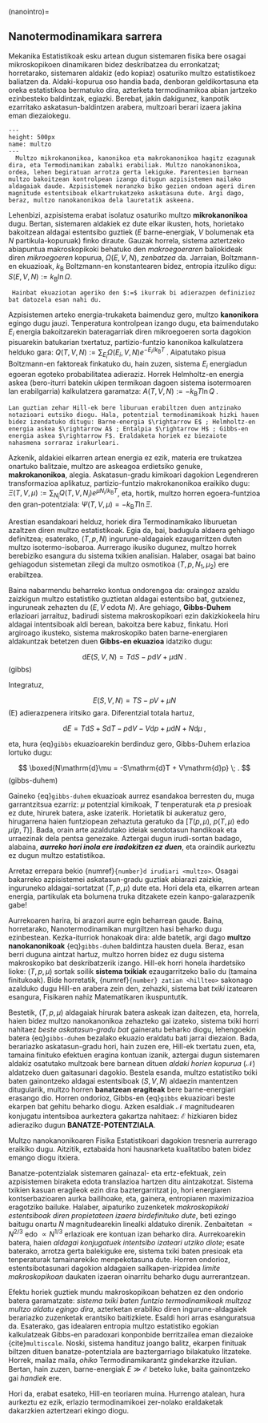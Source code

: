 (nanointro)=
## Nanotermodinamikara sarrera

Mekanika Estatistikoak esku artean dugun sistemaren fisika bere osagai mikroskopikoen dinamikaren bidez deskribatzea du erronkatzat; horretarako, sistemaren aldakiz (edo kopiaz) osaturiko multzo estatistikoez baliatzen da. Aldaki-kopurua oso handia bada, denboran geldikortasuna eta oreka estatistikoa bermatuko dira, azterketa termodinamikoa abian jartzeko ezinbesteko baldintzak, egiazki. Berebat, jakin dakigunez, kanpotik ezarritako askatasun-baldintzen arabera, multzoari berari izaera jakina eman diezaiokegu.

```{figure} multzoak.png
---
height: 500px
name: multzo
---
  Multzo mikrokanonikoa, kanonikoa eta makrokanonikoa hagitz ezagunak dira, eta Termodinamikan zabalki erabiliak. Multzo nanokanonikoa, ordea, lehen begiratuan arrotza gerta lekiguke. Parentesien barnean multzo bakoitzean kontrolpean izango ditugun azpisistemen mailako aldagaiak daude. Azpisistemek noranzko biko gezien ondoan ageri diren magnitude estentsiboak elkartrukatzeko askatasuna dute. Argi dago, beraz, multzo nanokanonikoa dela lauretatik askeena.
```

Lehenbizi, azpisistema erabat isolatuz osaturiko multzo __mikrokanonikoa__ dugu. Bertan, sistemaren aldakiek ez dute elkar ikusten, hots, horietako bakoitzean aldagai estentsibo guztiek ($E$ barne-energiak, $V$ bolumenak eta $N$ partikula-kopuruak) finko diraute. Gauzak horrela, sistema aztertzeko abiapuntua makroskopikoki behatuko den _makroegoeraren_ baliokideak diren _mikroegoeren_ kopurua, $\Omega(E,V,N)$, _zenbatzea_ da. Jarraian, Boltzmann-en ekuazioak, $k_{\mathrm{B}}$ Boltzmann-en konstantearen bidez, entropia itzuliko digu: $S(E,V,N) := k_{\mathrm{B}} \ln \Omega$.

```{admonition} Oharra
 Hainbat ekuaziotan ageriko den $:=$ ikurrak bi adierazpen definizioz bat datozela esan nahi du.
```
Azpisistemen arteko energia-trukaketa baimenduz gero, multzo __kanonikora__ egingo dugu jauzi. Tenperatura kontrolpean izango dugu, eta baimendutako $E_{i}$ energia bakoitzarekin bateragarriak diren mikroegoeren sorta dagokion pisuarekin batukarian txertatuz, partizio-funtzio kanonikoa kalkulatzera helduko gara: $Q(T,V,N) := \sum_{E_{i}} \Omega(E_{i},V,N) e^{-E_{i}/k_{\mathrm{B}}T}\;$. Aipatutako pisua Boltzmann-en faktoreak finkatuko du, hain zuzen, sistema $E_{i}$ energiadun egoeran egoteko probabilitatea adieraziz. Horrek Helmholtz-en energia askea (bero-iturri batekin ukipen termikoan dagoen sistema isotermoaren lan erabilgarria) kalkulatzera garamatza: $A(T,V,N) := -k_{\mathrm{B}}T\ln Q\;$.

```{admonition} __Argibide garrantzitsua__
Lan guztian zehar Hill-ek bere liburuan erabiltzen duen antzinako notazioari eutsiko diogu. Hala, potentzial termodinamikoak hizki hauen bidez izendatuko ditugu: Barne-energia $\rightarrow E$ ; Helmholtz-en energia askea $\rightarrow A$ ; Entalpia $\rightarrow H$ ; Gibbs-en energia askea $\rightarrow F$. Eraldaketa horiek ez biezaiote nahasmena sorraraz irakurleari.
```

Azkenik, aldakiei elkarren artean energia ez ezik, materia ere trukatzea onartuko balitzaie, multzo are askeagoa erdietsiko genuke, __makrokanonikoa__, alegia. Askatasun-gradu kimikoari dagokion Legendreren transformazioa aplikatuz, partizio-funtzio makrokanonikoa eraikiko dugu: $\Xi (T, V, \mu) := \sum_{N_{i}} Q(T,V,N_{i})e^{\mu N_{i}/k_{\mathrm{B}}T}$, eta, hortik, multzo horren egoera-funtzioa den gran-potentziala:  $\Psi (T,V,\mu) = -k_{\mathrm{B}}T\ln \Xi$.

Arestian esandakoari helduz, horiek dira Termodinamikako liburuetan azaltzen diren multzo estatistikoak. Egia da, bai, badugula aldaera gehiago definitzea; esaterako, $(T,p,N)$ ingurune-aldagaiek ezaugarritzen duten multzo isotermo-isobaroa. Aurrerago ikusiko dugunez, multzo horrek berebiziko esangura du sistema txikien analisian. Halaber, osagai bat baino gehiagodun sistemetan zilegi da multzo osmotikoa $(T,p,N_{1},\mu_{2})$ ere erabiltzea.

Baina nabarmendu beharreko kontua ondorengoa da: oraingoz azaldu zaizkigun multzo estatistiko guztietan aldagai estentsibo bat, gutxienez, inguruneak zehazten du $(E, V$ edota $N)$. Are gehiago, __Gibbs-Duhem__ erlazioari jarraituz, badirudi sistema makroskopikoari ezin dakizkiokeela hiru aldagai intentsiboak aldi berean, bakoitza bere kabuz, finkatu. Hori argiroago ikusteko, sistema makroskopiko baten barne-energiaren aldakuntzak betetzen duen __Gibbs-en ekuazioa__ idatziko dugu:

$$
\mathrm{d}E(S,V,N) = T\mathrm{d}S - p\mathrm{d}V + \mu \mathrm{d}N \; .
$$ (gibbs)

Integratuz,

$$
E(S,V,N) = TS - pV + \mu N
$$ (E)
adierazpenera iritsiko gara. Diferentzial totala hartuz,

$$
\mathrm{d}E = T\mathrm{d}S + S\mathrm{d}T -p\mathrm{d}V - V\mathrm{d}p + \mu \mathrm{d}N + N \mathrm{d}\mu \; ,
$$

eta, hura {eq}`gibbs` ekuazioarekin berdinduz gero, Gibbs-Duhem erlazioa lortuko dugu:

$$
\boxed{N\mathrm{d}\mu = -S\mathrm{d}T + V\mathrm{d}p} \; .
$$ (gibbs-duhem)

Gaineko {eq}`gibbs-duhem` ekuazioak aurrez esandakoa berresten du, muga garrantzitsua ezarriz: $\mu$ potentzial kimikoak, $T$ tenperaturak eta $p$ presioak ez dute, hirurek batera, aske izaterik. Horietatik bi aukeratuz gero, hirugarrena haien funtziopean zehaztuta geratuko da $[T(p,\mu),\; p(T,\mu)$ edo $\mu (p,T)]$. Bada, orain arte azaldutako ideiak sendotasun handikoak eta urraezinak dela pentsa genezake. Aztergai dugun irudi-sortan badago, alabaina, ___aurreko hori inola ere iradokitzen ez duen___, eta oraindik aurkeztu ez dugun multzo estatistikoa.

Arretaz errepara bekio {numref}`{number}d irudiari <multzo>`. Osagai bakarreko azpisistemei askatasun-gradu guztiak abiarazi zaizkie, inguruneko aldagai-sortatzat $(T,p,\mu)$ dute eta. Hori dela eta, elkarren artean energia, partikulak eta bolumena truka ditzakete ezein kanpo-galarazpenik gabe!

Aurrekoaren harira, bi arazori aurre egin beharrean gaude. Baina, horretarako, Nanotermodinamikan murgiltzen hasi beharko dugu ezinbestean. Kezka-iturriok honakoak dira: alde batetik, argi dago __multzo nanokanonikoak__ {eq}`gibbs-duhem` baldintza hausten duela. Beraz, esan berri duguna aintzat hartuz, multzo horren bidez ez dugu sistema makroskopiko bat deskribatzerik izango. Hill-ek horri honela ihardetsiko lioke: $(T,p,\mu)$ sortak soilik __sistema txikiak__ ezaugarritzeko balio du (tamaina finitukoak). Bide horretatik, {numref}`{number} zatian <hillteo>` sakonago azalduko dugu Hill-en arabera zein den, zehazki, sistema bat _txiki_ izatearen esangura, Fisikaren nahiz Matematikaren ikuspuntutik.

Bestetik, $(T,p,\mu)$ aldagaiak hirurak batera askeak izan daitezen, eta, horrela, haien bidez multzo nanokanonikoa zehazteko gai izateko, sistema txiki horri nahitaez _beste askatasun-gradu bat_ gaineratu beharko diogu, lehengoekin batera {eq}`gibbs-duhem` bezalako ekuazio eraldatu bati jarrai diezaion. Bada, berariazko askatasun-gradu hori, hain zuzen ere, Hill-ek txertatu zuen, eta, tamaina finituko efektuen eragina kontuan izanik, aztergai dugun sistemaren aldakiz osatutako multzoak bere barnean dituen _aldaki horien kopurua_ $(\mathscr{N})$ aldatzeko duen gaitasunari dagokio. Bestela esanda, multzo estatistiko txiki baten gainontzeko aldagai estentsiboak $(S, V, N)$ aldaezin mantentzen ditugularik, multzo horren __banatzean eragiteak__ bere barne-energiari erasango dio. Horren ondorioz, Gibbs-en {eq}`gibbs`  ekuazioari beste ekarpen bat gehitu beharko diogu. Azken esaldiak $\mathscr{N}$ magnitudearen konjugatu intentsiboa aurkeztera gakartza nahitaez:  $\mathscr{E}$ hizkiaren bidez adieraziko dugun __BANATZE-POTENTZIALA__.

Multzo nanokanonikoaren Fisika Estatistikoari dagokion tresneria aurrerago eraikiko dugu. Aitzitik, eztabaida honi hausnarketa kualitatibo baten bidez emango diogu itxiera.

Banatze-potentzialak sistemaren gainazal- eta ertz-efektuak, zein azpisistemen biraketa edota translazioa hartzen ditu aintzakotzat. Sistema txikien kasuan eragileok ezin dira baztergarritzat jo, hori energiaren kontserbazioaren aurka bailihoake, eta, gainera, entropiaren maximizazioa eragotziko bailuke. Halaber, aipaturiko zuzenketek _makroskopikoki estentsiboak diren propietateen izaera birdefinituko dute_, beti ezingo baitugu onartu $N$ magnitudearekin linealki aldatuko direnik. Zenbaitetan $\propto N^{2/3}$ edo $\propto N^{1/3}$ erlazioak ere kontuan izan beharko dira. Aurrekoarekin batera, haien _aldagai konjugatuek intentsibo izateari utziko diote_; esate baterako, arrotza gerta balekiguke ere, sistema txiki baten presioak eta tenperaturak tamainarekiko menpekotasuna dute. Horren ondorioz, estentsibotasunari dagokion aldagaien sailkapen-irizpidea _limite makroskopikoan_ daukaten izaeran oinarritu beharko dugu aurrerantzean.

Efektu horiek guztiek mundu makroskopikoan behatzen ez den ondorio batera garamatzate: _sistema txiki baten funtzio termodinamikoak multzoz multzo aldatu egingo dira_, azterketan erabiliko diren ingurune-aldagaiek berariazko zuzenketak erantsiko baitizkiete. Esaldi hori arras esanguratsua da. Esaterako, gas idealaren entropia multzo estatistiko egokian kalkulatzeak Gibbs-en paradoxari konponbide berritzailea eman diezaioke {cite}`multiscale`. Noski, sistema handituz joango balitz, ekarpen finituak biltzen dituen banatze-potentziala are baztergarriago bilakatuko litzateke. Horrek, mailaz maila, _ohiko_ Termodinamikarantz gindekarzke itzulian. Bertan, hain zuzen, barne-energiak $E \gg \mathscr{E}$ beteko luke, baita gainontzeko gai _handiek_ ere.

Hori da, erabat esateko, Hill-en teoriaren muina. Hurrengo atalean, hura aurkeztu ez ezik, erlazio termodinamikoei zer-nolako eraldaketak dakarzkien aztertzeari ekingo diogu.  
